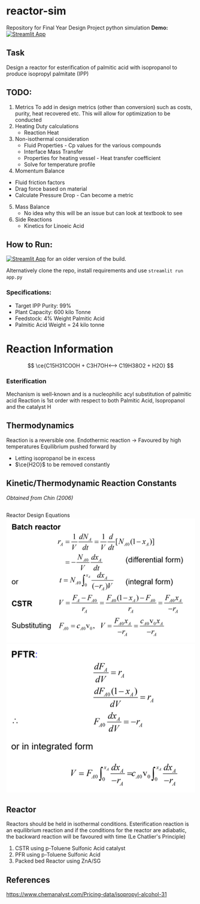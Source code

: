 # reactor-sim
Repository for Final Year Design Project python simulation
**Demo:** [![Streamlit App](https://static.streamlit.io/badges/streamlit_badge_black_white.svg)](https://share.streamlit.io/reoneo97/reactor-sim/app.py)
## Task 
Design a reactor for esterification of palmitic acid with isopropanol to produce isopropyl palmitate (IPP)


## TODO:
1. Metrics 
To add in design metrics (other than conversion) such as costs, purity, heat recovered etc. This will allow for optimization to be conducted
2. Heating Duty calculations
   - Reaction Heat
3. Non-isothermal consideration
   - Fluid Properties - Cp values for the various compounds
   - Interface Mass Transfer
   - Properties for heating vessel - Heat transfer coefficient
   - Solve for temperature profile
4.  Momentum Balance
   - Fluid friction factors
   - Drag force based on material
   - Calculate Pressure Drop - Can become a metric
5. Mass Balance
   - No idea why this will be an issue but can look at textbook to see 
6. Side Reactions
   - Kinetics for Linoeic Acid
## How to Run:
[![Streamlit App](https://static.streamlit.io/badges/streamlit_badge_black_white.svg)](https://share.streamlit.io/reoneo97/reactor-sim/app.py) for an older version of the build. 

Alternatively clone the repo, install requirements and use `streamlit run app.py` 

### Specifications:
- Target IPP Purity: 99% 
- Plant Capacity: 600 kilo Tonne
- Feedstock: 4% Weight Palmitic Acid
- Palmitic Acid Weight = 24 kilo tonne
# Reaction Information

$$
\ce{C15H31COOH  + C3H7OH<--> C19H38O2 + H2O}
$$

### Esterification

Mechanism is well-known and is a nucleophilic acyl substitution of palmitic acid
Reaction is 1st order with respect to both Palmitic Acid, Isopropanol and the catalyst H



## Thermodynamics
Reaction is a reversible one. 
Endothermic reaction -> Favoured by high temperatures 
Equilibrium pushed forward by
- Letting isopropanol be in excess
- $\ce{H2O}$ to be removed constantly 

## Kinetic/Thermodynamic Reaction Constants
*Obtained from Chin (2006)*


##
Reactor Design Equations
![](pics/2022-01-20-17-52-09.png)
![](pics/2022-01-20-17-52-23.png)


## Reactor 
Reactors should be held in isothermal conditions. Esterification reaction is an equilibrium reaction and if the conditions for the reactor are adiabatic, the backward reaction will be favoured with time (Le Chatlier's Principle)

1. CSTR using p-Toluene Sulfonic Acid catalyst
2. PFR using p-Toluene Sulfonic Acid
3. Packed bed Reactor using ZnA/SG 
## References

https://www.chemanalyst.com/Pricing-data/isopropyl-alcohol-31